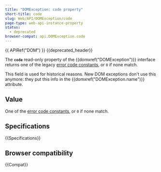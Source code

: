 ```yaml
---
title: "DOMException: code property"
short-title: code
slug: Web/API/DOMException/code
page-type: web-api-instance-property
status:
  - deprecated
browser-compat: api.DOMException.code
---
```


{{ APIRef("DOM") }} {{deprecated_header}}

The **`code`** read-only property of the {{domxref("DOMException")}} interface returns one of the legacy [error code constants](/en-US/docs/Web/API/DOMException#error_names), or `0` if none match.

This field is used for historical reasons. New DOM exceptions don't use this anymore: they put this info in the {{domxref("DOMException.name")}} attribute.

## Value

One of the [error code constants](/en-US/docs/Web/API/DOMException#error_names), or `0` if none match.

## Specifications

{{Specifications}}

## Browser compatibility

{{Compat}}
